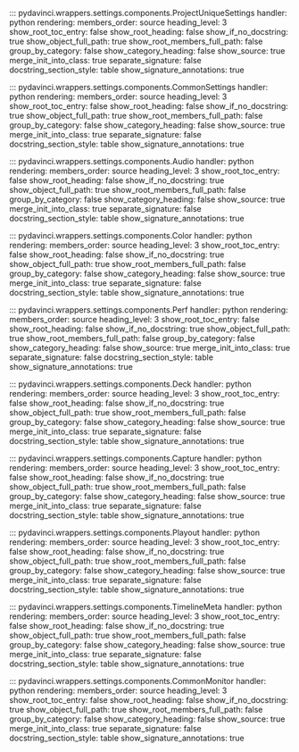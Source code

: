 

::: pydavinci.wrappers.settings.components.ProjectUniqueSettings
    handler: python
    rendering:
        members_order: source
        heading_level: 3
        show_root_toc_entry: false
        show_root_heading: false
        show_if_no_docstring: true
        show_object_full_path: true
        show_root_members_full_path: false
        group_by_category: false
        show_category_heading: false
        show_source: true
        merge_init_into_class: true
        separate_signature: false
        docstring_section_style: table
        show_signature_annotations: true

::: pydavinci.wrappers.settings.components.CommonSettings
    handler: python
    rendering:
        members_order: source
        heading_level: 3
        show_root_toc_entry: false
        show_root_heading: false
        show_if_no_docstring: true
        show_object_full_path: true
        show_root_members_full_path: false
        group_by_category: false
        show_category_heading: false
        show_source: true
        merge_init_into_class: true
        separate_signature: false
        docstring_section_style: table
        show_signature_annotations: true

::: pydavinci.wrappers.settings.components.Audio
    handler: python
    rendering:
        members_order: source
        heading_level: 3
        show_root_toc_entry: false
        show_root_heading: false
        show_if_no_docstring: true
        show_object_full_path: true
        show_root_members_full_path: false
        group_by_category: false
        show_category_heading: false
        show_source: true
        merge_init_into_class: true
        separate_signature: false
        docstring_section_style: table
        show_signature_annotations: true

::: pydavinci.wrappers.settings.components.Color
    handler: python
    rendering:
        members_order: source
        heading_level: 3
        show_root_toc_entry: false
        show_root_heading: false
        show_if_no_docstring: true
        show_object_full_path: true
        show_root_members_full_path: false
        group_by_category: false
        show_category_heading: false
        show_source: true
        merge_init_into_class: true
        separate_signature: false
        docstring_section_style: table
        show_signature_annotations: true

::: pydavinci.wrappers.settings.components.Perf
    handler: python
    rendering:
        members_order: source
        heading_level: 3
        show_root_toc_entry: false
        show_root_heading: false
        show_if_no_docstring: true
        show_object_full_path: true
        show_root_members_full_path: false
        group_by_category: false
        show_category_heading: false
        show_source: true
        merge_init_into_class: true
        separate_signature: false
        docstring_section_style: table
        show_signature_annotations: true

::: pydavinci.wrappers.settings.components.Deck
    handler: python
    rendering:
        members_order: source
        heading_level: 3
        show_root_toc_entry: false
        show_root_heading: false
        show_if_no_docstring: true
        show_object_full_path: true
        show_root_members_full_path: false
        group_by_category: false
        show_category_heading: false
        show_source: true
        merge_init_into_class: true
        separate_signature: false
        docstring_section_style: table
        show_signature_annotations: true

::: pydavinci.wrappers.settings.components.Capture
    handler: python
    rendering:
        members_order: source
        heading_level: 3
        show_root_toc_entry: false
        show_root_heading: false
        show_if_no_docstring: true
        show_object_full_path: true
        show_root_members_full_path: false
        group_by_category: false
        show_category_heading: false
        show_source: true
        merge_init_into_class: true
        separate_signature: false
        docstring_section_style: table
        show_signature_annotations: true

::: pydavinci.wrappers.settings.components.Playout
    handler: python
    rendering:
        members_order: source
        heading_level: 3
        show_root_toc_entry: false
        show_root_heading: false
        show_if_no_docstring: true
        show_object_full_path: true
        show_root_members_full_path: false
        group_by_category: false
        show_category_heading: false
        show_source: true
        merge_init_into_class: true
        separate_signature: false
        docstring_section_style: table
        show_signature_annotations: true

::: pydavinci.wrappers.settings.components.TimelineMeta
    handler: python
    rendering:
        members_order: source
        heading_level: 3
        show_root_toc_entry: false
        show_root_heading: false
        show_if_no_docstring: true
        show_object_full_path: true
        show_root_members_full_path: false
        group_by_category: false
        show_category_heading: false
        show_source: true
        merge_init_into_class: true
        separate_signature: false
        docstring_section_style: table
        show_signature_annotations: true

::: pydavinci.wrappers.settings.components.CommonMonitor
    handler: python
    rendering:
        members_order: source
        heading_level: 3
        show_root_toc_entry: false
        show_root_heading: false
        show_if_no_docstring: true
        show_object_full_path: true
        show_root_members_full_path: false
        group_by_category: false
        show_category_heading: false
        show_source: true
        merge_init_into_class: true
        separate_signature: false
        docstring_section_style: table
        show_signature_annotations: true
